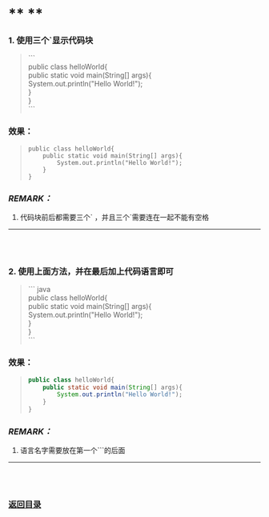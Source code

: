 # **  **

### 1. 使用三个`显示代码块

> \```  
> public class helloWorld{  
>     public static void main(String[] args){  
>         System.out.println("Hello World!");  
>     }     
>}  
> \```

### 效果：

> ```  
> public class helloWorld{  
>     public static void main(String[] args){  
>         System.out.println("Hello World!");  
>     }     
>}  
> ```

### *REMARK：*
1. 代码块前后都需要三个\` ，并且三个`需要连在一起不能有空格

---------
<br><br>


### 2. 使用上面方法，并在最后加上代码语言即可

> \```  java  
> public class helloWorld{  
>     public static void main(String[] args){  
>         System.out.println("Hello World!");  
>     }     
>}  
> \```

### 效果：

> ``` java 
> public class helloWorld{  
>     public static void main(String[] args){  
>         System.out.println("Hello World!");  
>     }     
>}  
> ```

### *REMARK：*
1. 语言名字需要放在第一个\```的后面

---------
<br><br>
###  [返回目录](./README.md)